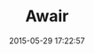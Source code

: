 ---
layout: video
title:  Awair
date:   2015-05-29 17:22:57
path1: videos
path2: startup
path3:
category: videos
tags:
- startup
- sante
intro: "Awair est le premier dispositif complet qui vous permettra de garder un oeil sur la qualité de l'air intérieur. Awair analyse la qualité de votre atmopshère en direct, apprend vos routines et communique avec d'autres appareils de la maison pour vous aider à atteindre une qualité optimale d'air."
description: "Awair est le premier dispositif complet qui vous permettra de garder un oeil sur la qualité de l'air intérieur."
id-youtube: MONy1hgQ4SQ
viaurl: https://getawair.com
viatitle: getawair.com
---